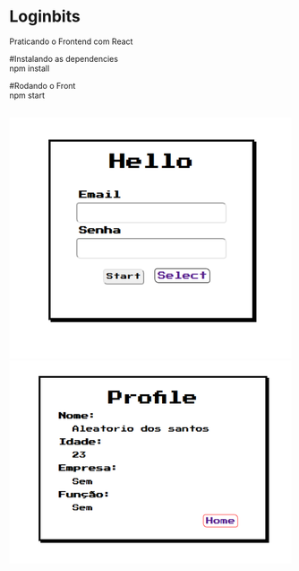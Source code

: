 # Loginbits
Praticando o Frontend com React

#Instalando as dependencies<br>
npm install<br>

#Rodando o Front<br>
npm start<br>
<br>

![alt home](https://github.com/K16bits/Loginbits/blob/master/screens/home.PNG)
![alt profile](https://github.com/K16bits/Loginbits/blob/master/screens/profile.PNG)
